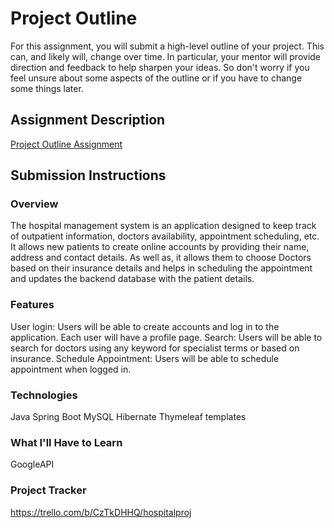 # Project Outline
For this assignment, you will submit a high-level outline of your project. This can, and likely will, change over time. In particular, your mentor will provide direction and feedback to help sharpen your ideas. So don't worry if you feel unsure about some aspects of the outline or if you have to change some things later.

## Assignment Description
[Project Outline Assignment](https://education.launchcode.org/liftoff/modules/assignments/project-outline)

## Submission Instructions

### Overview
The hospital management system is an application designed to keep track of outpatient information, doctors availability, appointment scheduling, etc. It allows new patients to create online accounts by providing their name, address and contact details. As well as, it allows them to choose Doctors based on their insurance details and helps in scheduling the appointment and updates the backend database with the patient details.
### Features
User login: Users will be able to create accounts and log in to the application. Each user will have a profile page.
Search: Users will be able to search for doctors using any keyword for specialist terms or based on insurance. 
Schedule Appointment: Users will be able to schedule appointment when logged in. 
### Technologies
Java
Spring Boot
MySQL
Hibernate
Thymeleaf templates
### What I'll Have to Learn
GoogleAPI
### Project Tracker
https://trello.com/b/CzTkDHHQ/hospitalproj
